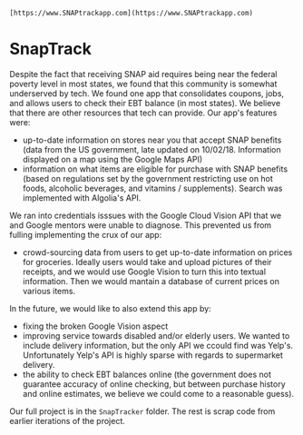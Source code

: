 `[https://www.SNAPtrackapp.com](https://www.SNAPtrackapp.com)`

# SnapTrack
Despite the fact that receiving SNAP aid requires being near the federal poverty level in most states, we found that this community is somewhat underserved by tech. We found one app that consolidates coupons, jobs, and allows users to check their EBT balance (in most states). We believe that there are other resources that tech can provide. Our app's features were:

* up-to-date information on stores near you that accept SNAP benefits (data from the US government, late updated on 10/02/18. Information displayed on a map using the Google Maps API)
* information on what items are eligible for purchase with SNAP benefits (based on regulations set by the government restricting use on hot foods, alcoholic beverages, and vitamins / supplements). Search was implemented with Algolia's API.

We ran into credentials isssues with the Google Cloud Vision API that we and Google mentors were unable to diagnose. This prevented us from fulling implementing the crux of our app:

* crowd-sourcing data from users to get up-to-date information on prices for groceries. Ideally users would take and upload pictures of their receipts, and we would use Google Vision to turn this into textual information. Then we would mantain a database of current prices on various items.

In the future, we would like to also extend this app by:

* fixing the broken Google Vision aspect
* improving service towards disabled and/or elderly users. We wanted to include delivery information, but the only API we ccould find was Yelp's. Unfortunately Yelp's API is highly sparse with regards to supermarket delivery.
* the ability to check EBT balances online (the government does not guarantee accuracy of online checking, but between purchase history and online estimates, we believe we could come to a reasonable guess).

Our full project is in the `SnapTracker` folder. The rest is scrap code from earlier iterations of the project. 


